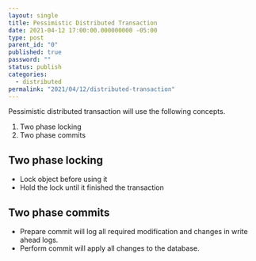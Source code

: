 ```yaml
---
layout: single
title: Pessimistic Distributed Transaction
date: 2021-04-12 17:00:00.000000000 -05:00
type: post
parent_id: "0"
published: true
password: ""
status: publish
categories:
  - distributed
permalink: "2021/04/12/distributed-transaction"
---
```

Pessimistic distributed transaction will use the following concepts.

1. Two phase locking
2. Two phase commits

## Two phase locking
- Lock object before using it
- Hold the lock until it finished the transaction

## Two phase commits
- Prepare commit will log all required modification and changes in write ahead logs.
- Perform commit will apply all changes to the database.
